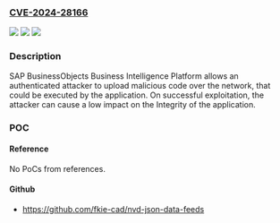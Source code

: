 ### [CVE-2024-28166](https://cve.mitre.org/cgi-bin/cvename.cgi?name=CVE-2024-28166)
![](https://img.shields.io/static/v1?label=Product&message=SAP%20BusinessObjects%20Business%20Intelligence%20Platform&color=blue)
![](https://img.shields.io/static/v1?label=Version&message=%3D%20ENTERPRISE%20420%20&color=brighgreen)
![](https://img.shields.io/static/v1?label=Vulnerability&message=CWE-434%3A%20Unrestricted%20Upload%20of%20File%20with%20Dangerous%20Type&color=brighgreen)

### Description

SAP BusinessObjects Business Intelligence  Platform allows an authenticated attacker to upload malicious code over the  network, that could be executed by the application. On successful  exploitation, the attacker can cause a low impact on the Integrity of the  application.

### POC

#### Reference
No PoCs from references.

#### Github
- https://github.com/fkie-cad/nvd-json-data-feeds

